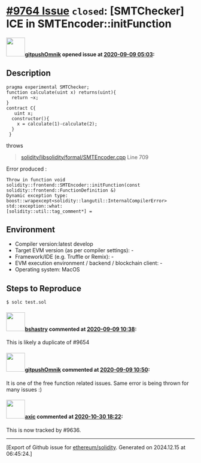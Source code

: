 # [\#9764 Issue](https://github.com/ethereum/solidity/issues/9764) `closed`: [SMTChecker] ICE in SMTEncoder::initFunction

#### <img src="https://avatars.githubusercontent.com/u/69253915?v=4" width="50">[gitpushOmnik](https://github.com/gitpushOmnik) opened issue at [2020-09-09 05:03](https://github.com/ethereum/solidity/issues/9764):


## Description

    pragma experimental SMTChecker;
    function calculate(uint x) returns(uint){
      return ~x;
    }
    contract C{
       uint x;
      constructor(){
        x = calculate(1)-calculate(2);
      }
     }

throws

  

> [solidity/libsolidity/formal/SMTEncoder.cpp](https://github.com/ethereum/solidity/blob/f964966090f7e3571e20144fd4aa0b6391aea26e/libsolidity/formal/SMTEncoder.cpp#L709)
Line 709

Error produced :

    Throw in function void solidity::frontend::SMTEncoder::initFunction(const solidity::frontend::FunctionDefinition &)
    Dynamic exception type: boost::wrapexcept<solidity::langutil::InternalCompilerError>
    std::exception::what: 
    [solidity::util::tag_comment*] = 
## Environment

- Compiler version:latest develop
- Target EVM version (as per compiler settings): -
- Framework/IDE (e.g. Truffle or Remix): -
- EVM execution environment / backend / blockchain client: - 
- Operating system: MacOS

## Steps to Reproduce

    $ solc test.sol


#### <img src="https://avatars.githubusercontent.com/u/2388185?v=4" width="50">[bshastry](https://github.com/bshastry) commented at [2020-09-09 10:38](https://github.com/ethereum/solidity/issues/9764#issuecomment-689478152):

This is likely a duplicate of #9654

#### <img src="https://avatars.githubusercontent.com/u/69253915?v=4" width="50">[gitpushOmnik](https://github.com/gitpushOmnik) commented at [2020-09-09 10:50](https://github.com/ethereum/solidity/issues/9764#issuecomment-689483678):

It is one of the free function related issues. Same error is being thrown for many issues :)

#### <img src="https://avatars.githubusercontent.com/u/20340?v=4" width="50">[axic](https://github.com/axic) commented at [2020-10-30 18:22](https://github.com/ethereum/solidity/issues/9764#issuecomment-719721032):

This is now tracked by #9636.


-------------------------------------------------------------------------------



[Export of Github issue for [ethereum/solidity](https://github.com/ethereum/solidity). Generated on 2024.12.15 at 06:45:24.]
